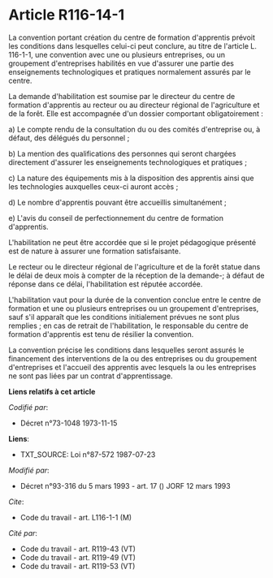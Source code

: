 # Article R116-14-1

La convention portant création du centre de formation d'apprentis prévoit les conditions dans lesquelles celui-ci peut
conclure, au titre de l'article L. 116-1-1, une convention avec une ou plusieurs entreprises, ou un groupement d'entreprises
habilités en vue d'assurer une partie des enseignements technologiques et pratiques normalement assurés par le centre.

La demande d'habilitation est soumise par le directeur du centre de formation d'apprentis au recteur ou au directeur régional
de l'agriculture et de la forêt. Elle est accompagnée d'un dossier comportant obligatoirement :

a) Le compte rendu de la consultation du ou des comités d'entreprise ou, à défaut, des délégués du personnel ;

b) La mention des qualifications des personnes qui seront chargées directement d'assurer les enseignements technologiques et
pratiques ;

c) La nature des équipements mis à la disposition des apprentis ainsi que les technologies auxquelles ceux-ci auront accès ;

d) Le nombre d'apprentis pouvant être accueillis simultanément ;

e) L'avis du conseil de perfectionnement du centre de formation d'apprentis.

L'habilitation ne peut être accordée que si le projet pédagogique présenté est de nature à assurer une formation
satisfaisante.

Le recteur ou le directeur régional de l'agriculture et de la forêt statue dans le délai de deux mois à compter de la
réception de la demande-; à défaut de réponse dans ce délai, l'habilitation est réputée accordée.

L'habilitation vaut pour la durée de la convention conclue entre le centre de formation et une ou plusieurs entreprises ou un
groupement d'entreprises, sauf s'il apparaît que les conditions initialement prévues ne sont plus remplies ; en cas de
retrait de l'habilitation, le responsable du centre de formation d'apprentis est tenu de résilier la convention.

La convention précise les conditions dans lesquelles seront assurés le financement des interventions de la ou des entreprises
ou du groupement d'entreprises et l'accueil des apprentis avec lesquels la ou les entreprises ne sont pas liées par un
contrat d'apprentissage.

**Liens relatifs à cet article**

_Codifié par_:

  - Décret n°73-1048 1973-11-15

**Liens**:

  - TXT_SOURCE: Loi n°87-572 1987-07-23

_Modifié par_:

  - Décret n°93-316 du 5 mars 1993 - art. 17 () JORF 12 mars 1993

_Cite_:

  - Code du travail - art. L116-1-1 (M)

_Cité par_:

  - Code du travail - art. R119-43 (VT)
  - Code du travail - art. R119-49 (VT)
  - Code du travail - art. R119-53 (VT)

